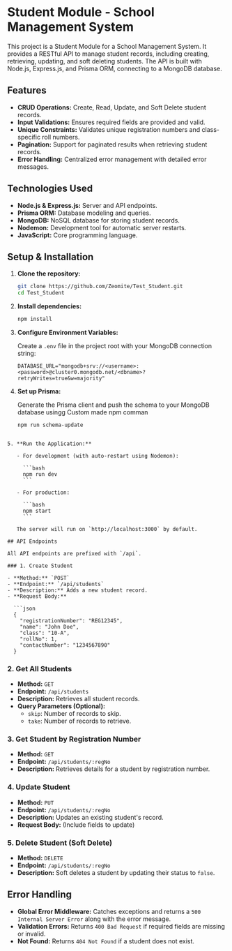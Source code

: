 # Student Module - School Management System

This project is a Student Module for a School Management System. It provides a RESTful API to manage student records, including creating, retrieving, updating, and soft deleting students. The API is built with Node.js, Express.js, and Prisma ORM, connecting to a MongoDB database.

## Features

- **CRUD Operations:** Create, Read, Update, and Soft Delete student records.
- **Input Validations:** Ensures required fields are provided and valid.
- **Unique Constraints:** Validates unique registration numbers and class-specific roll numbers.
- **Pagination:** Support for paginated results when retrieving student records.
- **Error Handling:** Centralized error management with detailed error messages.

## Technologies Used

- **Node.js & Express.js:** Server and API endpoints.
- **Prisma ORM:** Database modeling and queries.
- **MongoDB:** NoSQL database for storing student records.
- **Nodemon:** Development tool for automatic server restarts.
- **JavaScript:** Core programming language.

## Setup & Installation

1. **Clone the repository:**

   ```bash
   git clone https://github.com/Zeomite/Test_Student.git
   cd Test_Student
   ```

2. **Install dependencies:**

   ```bash
   npm install
   ```

3. **Configure Environment Variables:**

   Create a `.env` file in the project root with your MongoDB connection string:

   ```
   DATABASE_URL="mongodb+srv://<username>:<password>@cluster0.mongodb.net/<dbname>?retryWrites=true&w=majority"
   ```

4. **Set up Prisma:**

   Generate the Prisma client and push the schema to your MongoDB database usingg Custom made npm comman

   ```bash
   npm run schema-update   
```

5. **Run the Application:**

   - For development (with auto-restart using Nodemon):

     ```bash
     npm run dev
     ```

   - For production:

     ```bash
     npm start
     ```

   The server will run on `http://localhost:3000` by default.

## API Endpoints

All API endpoints are prefixed with `/api`.

### 1. Create Student

- **Method:** `POST`
- **Endpoint:** `/api/students`
- **Description:** Adds a new student record.
- **Request Body:**

  ```json
  {
    "registrationNumber": "REG12345",
    "name": "John Doe",
    "class": "10-A",
    "rollNo": 1,
    "contactNumber": "1234567890"
  }
  ```

### 2. Get All Students

- **Method:** `GET`
- **Endpoint:** `/api/students`
- **Description:** Retrieves all student records.
- **Query Parameters (Optional):**
  - `skip`: Number of records to skip.
  - `take`: Number of records to retrieve.

### 3. Get Student by Registration Number

- **Method:** `GET`
- **Endpoint:** `/api/students/:regNo`
- **Description:** Retrieves details for a student by registration number.

### 4. Update Student

- **Method:** `PUT`
- **Endpoint:** `/api/students/:regNo`
- **Description:** Updates an existing student's record.
- **Request Body:** (Include fields to update)

### 5. Delete Student (Soft Delete)

- **Method:** `DELETE`
- **Endpoint:** `/api/students/:regNo`
- **Description:** Soft deletes a student by updating their status to `false`.

## Error Handling

- **Global Error Middleware:** Catches exceptions and returns a `500 Internal Server Error` along with the error message.
- **Validation Errors:** Returns `400 Bad Request` if required fields are missing or invalid.
- **Not Found:** Returns `404 Not Found` if a student does not exist.
